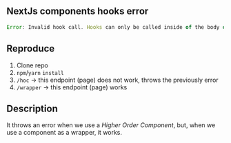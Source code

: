 ## NextJs components hooks error

```js
Error: Invalid hook call. Hooks can only be called inside of the body of a function component.
```

## Reproduce
1. Clone repo
2. `npm`/`yarn` `install`
3. `/hoc` -> this endpoint (page) does not work, throws the previously error
5. `/wrapper` -> this endpoint (page) works

## Description
It throws an error when we use a *Higher Order Component*, but, when we use a component as a wrapper, it works. 
